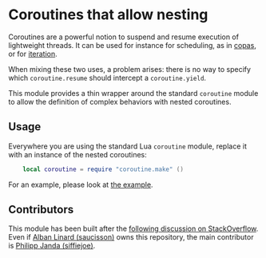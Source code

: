 Coroutines that allow nesting
=============================

Coroutines are a powerful notion to suspend and resume execution of
lightweight threads. It can be used for instance for scheduling,
as in [copas](http://keplerproject.github.io/copas/), or for
[iteration](http://www.lua.org/pil/9.3.html).

When mixing these two uses, a problem arises: there is no way to specify
which `coroutine.resume` should intercept a `coroutine.yield`.

This module provides a thin wrapper around the standard `coroutine`
module to allow the definition of complex behaviors with nested
coroutines.

Usage
-----

Everywhere you are using the standard Lua `coroutine` module,
replace it with an instance of the nested coroutines:

```lua
    local coroutine = require "coroutine.make" ()
```

For an example, please look at
[the example](https://github.com/saucisson/nested-coroutines/tree/master/examples/usage.lua).

Contributors
------------

This module has been built after the [following discussion on StackOverflow](http://stackoverflow.com/questions/27123966/lua-nested-coroutines).
Even if [Alban Linard (saucisson)](https://github.com/saucisson) owns this repository,
the main contributor is [Philipp Janda (siffiejoe)](https://github.com/siffiejoe).
